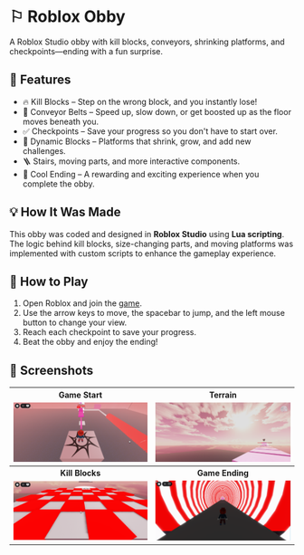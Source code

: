 # ⚐ Roblox Obby

A Roblox Studio obby with kill blocks, conveyors, shrinking platforms, and checkpoints—ending with a fun surprise.

## 🔧 Features

- 🔥 Kill Blocks – Step on the wrong block, and you instantly lose!
- 🏃 Conveyor Belts – Speed up, slow down, or get boosted up as the floor moves beneath you.
- ✅ Checkpoints – Save your progress so you don't have to start over.
- 🧱 Dynamic Blocks – Platforms that shrink, grow, and add new challenges.
- 🪜 Stairs, moving parts, and more interactive components.
- 🎉 Cool Ending – A rewarding and exciting experience when you complete the obby.

## 💡 How It Was Made

This obby was coded and designed in **Roblox Studio** using **Lua scripting**. The logic behind kill blocks, size-changing parts, and moving platforms was implemented with custom scripts to enhance the gameplay experience.

## 🚀 How to Play

1. Open Roblox and join the [game](https://www.roblox.com/games/9700632786/yineirys-game).
2. Use the arrow keys to move, the spacebar to jump, and the left mouse button to change your view.
3. Reach each checkpoint to save your progress.
4. Beat the obby and enjoy the ending!

## 📸 Screenshots
<table>
  <tr>
    <th>Game Start</th>
    <th>Terrain</th>
  </tr>
  <tr>
    <td><img src="images/game-start.png" width="100%"></td>
    <td><img src="images/terrain.png" width="100%"></td>
  </tr>
  <tr>
    <th>Kill Blocks</th>
    <th>Game Ending</th>
  </tr>
  <tr>
    <td><img src="images/kill-blocks.png" width="100%"></td>
    <td><img src="images/game-end.png" width="100%"></td>
  </tr>
</table>
